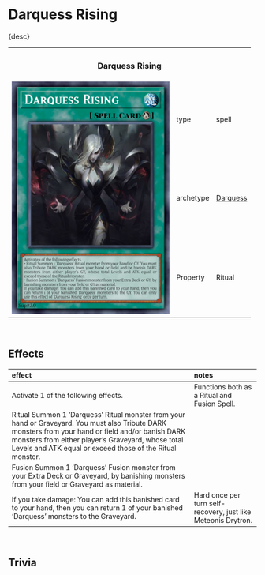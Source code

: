# Darquess Rising

{desc}


<table>
  <tr>
    <th colspan="3"> <h3> Darquess Rising </h3> </th>
  </tr>
  <tr>
    <td rowspan="4"> <img src="../../../.assets/cards/spells/Darquess Rising.png" width="320px"> </td>
  </tr>
  <tr>
    <td> type </td>
    <td> spell </td>
  </tr>
  <tr>
    <td> archetype </td>
    <td> <a href="../../archetypes/Darquess.md">Darquess</a> </td>
  </tr>
  <tr>
    <td> Property </td>
    <td> Ritual </td>
  </tr>
</table>


<br>


## Effects

| effect | notes |
| :----- | :---- |
| Activate 1 of the following effects. | Functions both as a Ritual and Fusion Spell. |
| Ritual Summon 1 ‘Darquess’ Ritual monster from your hand or Graveyard. You must also Tribute DARK monsters from your hand or field and/or banish DARK monsters from either player’s Graveyard, whose total Levels and ATK equal or exceed those of the Ritual monster. | |
| Fusion Summon 1 ‘Darquess’ Fusion monster from your Extra Deck or Graveyard, by banishing monsters from your field or Graveyard as material. | |
| If you take damage: You can add this banished card to your hand, then you can return 1 of your banished ‘Darquess’ monsters to the Graveyard. | Hard once per turn self-recovery, just like Meteonis Drytron. |


<br>


## Trivia
